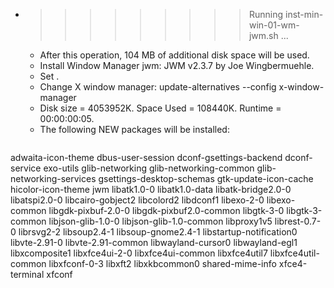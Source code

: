 * >>>>>>>>> Running inst-min-win-01-wm-jwm.sh ...
  * After this operation, 104 MB of additional disk space will be used.
  * Install Window Manager jwm: JWM v2.3.7 by Joe Wingbermuehle.
  * Set .
  * Change X window manager: update-alternatives --config x-window-manager
  * Disk size = 4053952K. Space Used = 108440K. Runtime = 00:00:00:05.
  * The following NEW packages will be installed:
  ```bash
adwaita-icon-theme dbus-user-session dconf-gsettings-backend dconf-service exo-utils
glib-networking glib-networking-common glib-networking-services gsettings-desktop-schemas gtk-update-icon-cache
hicolor-icon-theme jwm libatk1.0-0 libatk1.0-data libatk-bridge2.0-0
libatspi2.0-0 libcairo-gobject2 libcolord2 libdconf1 libexo-2-0
libexo-common libgdk-pixbuf-2.0-0 libgdk-pixbuf2.0-common libgtk-3-0 libgtk-3-common
libjson-glib-1.0-0 libjson-glib-1.0-common libproxy1v5 librest-0.7-0 librsvg2-2
libsoup2.4-1 libsoup-gnome2.4-1 libstartup-notification0 libvte-2.91-0 libvte-2.91-common
libwayland-cursor0 libwayland-egl1 libxcomposite1 libxfce4ui-2-0 libxfce4ui-common
libxfce4util7 libxfce4util-common libxfconf-0-3 libxft2 libxkbcommon0
shared-mime-info xfce4-terminal xfconf
  ```
